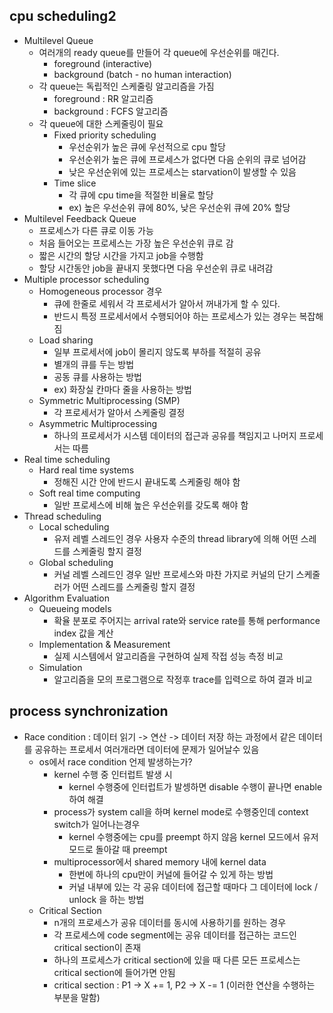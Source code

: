 cpu scheduling2 
-----------
* Multilevel Queue
  * 여러개의 ready queue를 만들어 각 queue에 우선순위를 매긴다.
    * foreground (interactive)
    * background (batch - no human interaction)
  * 각 queue는 독립적인 스케줄링 알고리즘을 가짐
    * foreground : RR 알고리즘
    * background : FCFS 알고리즘
  * 각 queue에 대한 스케줄링이 필요
    * Fixed priority scheduling
      * 우선순위가 높은 큐에 우선적으로 cpu 할당
      * 우선순위가 높은 큐에 프로세스가 없다면 다음 순위의 큐로 넘어감
      * 낮은 우선순위에 있는 프로세스는 starvation이 발생할 수 있음
    * Time slice
      * 각 큐에 cpu time을 적절한 비율로 할당
      * ex) 높은 우선순위 큐에 80%, 낮은 우선순위 큐에 20% 할당
* Multilevel Feedback Queue
  * 프로세스가 다른 큐로 이동 가능
  * 처음 들어오는 프로세스는 가장 높은 우선순위 큐로 감
  * 짧은 시간의 할당 시간을 가지고 job을 수행함
  * 할당 시간동안 job을 끝내지 못했다면 다음 우선순위 큐로 내려감
* Multiple processor scheduling
  * Homogeneous processor 경우
    * 큐에 한줄로 세워서 각 프로세서가 알아서 꺼내가게 할 수 있다.
    * 반드시 특정 프로세서에서 수행되어야 하는 프로세스가 있는 경우는 복잡해짐
  * Load sharing
    * 일부 프로세서에 job이 몰리지 않도록 부하를 적절히 공유
    * 별개의 큐를 두는 방법
    * 공동 큐를 사용하는 방법
    * ex) 화장실 칸마다 줄을 사용하는 방법
  * Symmetric Multiprocessing (SMP)
    * 각 프로세서가 알아서 스케줄링 결정
  * Asymmetric Multiprocessing
    * 하나의 프로세서가 시스템 데이터의 접근과 공유를 책임지고 나머지 프로세서는 따름
* Real time scheduling
  * Hard real time systems
    * 정해진 시간 안에 반드시 끝내도록 스케줄링 해야 함
  * Soft real time computing
    * 일반 프로세스에 비해 높은 우선순위를 갖도록 해야 함
* Thread scheduling
  * Local scheduling
    * 유저 레벨 스레드인 경우 사용자 수준의 thread library에 의해 어떤 스레드를 스케줄링 할지 결정
  * Global scheduling
    * 커널 레벨 스레드인 경우 일반 프로세스와 마찬 가지로 커널의 단기 스케줄러가 어떤 스레드를 스케줄링 할지 결정
* Algorithm Evaluation
  * Queueing models
    * 확율 분포로 주어지는 arrival rate와 service rate를 통해 performance index 값을 계산
  * Implementation & Measurement
    * 실제 시스템에서 알고리즘을 구현하여 실제 작접 성능 측정 비교
  * Simulation
    * 알고리즘을 모의 프로그램으로 작정후 trace를 입력으로 하여 결과 비교

process synchronization
-----------------
* Race condition : 데이터 읽기 -> 연산 -> 데이터 저장 하는 과정에서 같은 데이터를 공유하는 프로세서 여러개라면 데이터에 문제가 일어날수 있음
  * os에서 race condition 언제 발생하는가?
    * kernel 수행 중 인터럽트 발생 시
      * kernel 수행중에 인터럽트가 발셍하면 disable 수행이 끝나면 enable 하여 해결
    * process가 system call을 하며 kernel mode로 수행중인데 context switch가 일어나는경우
      * kernel 수행중에는 cpu를 preempt 하지 않음 kernel 모드에서 유저 모드로 돌아갈 때 preempt
    * multiprocessor에서 shared memory 내에 kernel data
      * 한번에 하나의 cpu만이 커널에 들어갈 수 있게 하는 방법
      * 커널 내부에 있는 각 공유 데이터에 접근할 때마다 그 데이터에 lock / unlock 을 하는 방법
  * Critical Section
    * n개의 프로세스가 공유 데이터를 동시에 사용하기를 원하는 경우
    * 각 프로세스에 code segment에는 공유 데이터를 접근하는 코드인 critical section이 존재
    * 하나의 프로세스가 critical section에 있을 때 다른 모든 프로세스는 critical section에 들어가면 안됨 
    * critical section : P1 -> X += 1, P2 -> X -= 1 (이러한 연산을 수행하는 부분을 말함)

   

